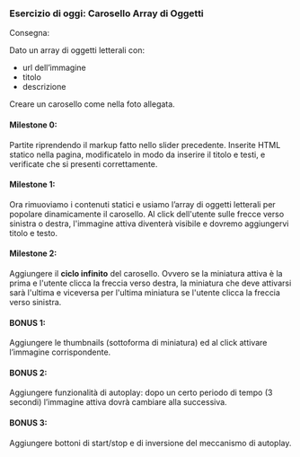 ### Esercizio di oggi: Carosello Array di Oggetti

Consegna:

Dato un array di oggetti letterali con:
 - url dell’immagine
 - titolo
 - descrizione
 
Creare un carosello come nella foto allegata.

#### Milestone 0:
Partite riprendendo il markup fatto nello slider precedente. Inserite HTML statico nella pagina, modificatelo in modo da inserire il titolo e testi, e verificate che si presenti correttamente.

#### Milestone 1:
Ora rimuoviamo i contenuti statici e usiamo l’array di oggetti letterali per popolare dinamicamente il carosello.
Al click dell'utente sulle frecce verso sinistra o destra, l'immagine attiva diventerà visibile e dovremo aggiungervi titolo e testo.

#### Milestone 2:
Aggiungere il **ciclo infinito** del carosello. Ovvero se la miniatura attiva è la prima e l'utente clicca la freccia verso destra, la miniatura che deve attivarsi sarà l'ultima e viceversa per l'ultima miniatura se l'utente clicca la freccia verso sinistra.

#### BONUS 1:
Aggiungere le thumbnails (sottoforma di miniatura) ed al click attivare l’immagine corrispondente.

#### BONUS 2:
Aggiungere funzionalità di autoplay: dopo un certo periodo di tempo (3 secondi) l’immagine attiva dovrà cambiare alla successiva.

#### BONUS 3:
Aggiungere bottoni di start/stop e di inversione del meccanismo di autoplay.